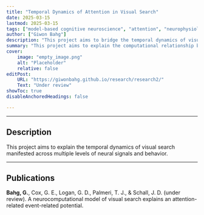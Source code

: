 ```yaml
---
title: "Temporal Dynamics of Attention in Visual Search" 
date: 2025-03-15
lastmod: 2025-03-15
tags: ["model-based cognitive neuroscience", "attention", "neurophysiology", "event-related potential", "N2pc"]
author: ["Giwon Bahg"]
description: "This project aims to bridge the temporal dynamics of visual search between neurophysiology and electrophysiology."
summary: "This project aims to explain the computational relationship between neural firing and the N2pc component measured in visual search tasks."
cover:
    image: "empty_image.png"
    alt: "Placeholder"
    relative: false
editPost:
    URL: "https://giwonbahg.github.io/research/research2/"
    Text: "Under review"
showToc: true
disableAnchoredHeadings: false

---
```


---

## Description

This project aims to explain the temporal dynamics of visual search manifested across multiple levels of neural signals and behavior.


---

## Publications

**Bahg, G.**, Cox, G. E., Logan, G. D., Palmeri, T. J., & Schall, J. D. (under review). A neurocomputational model of visual search explains an attention-related event-related potential.
